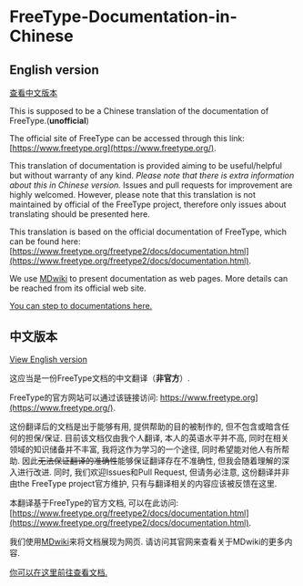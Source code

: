 # FreeType-Documentation-in-Chinese
## English version

[查看中文版本](#中文版本)

This is supposed to be a Chinese translation of the documentation of FreeType.(**unofficial**)

The official site of FreeType can be accessed through this link: [https://www.freetype.org](https://www.freetype.org/).

This translation of documentation is provided aiming to be useful/helpful but without warranty of any kind. *Please note that there is extra information about this in Chinese version.* Issues and pull requests for improvement are highly welcomed. However, please note that this translation is not maintained by official of the FreeType project, therefore only issues about translating should be presented here.

This translation is based on the official documentation of FreeType, which can be found here: [https://www.freetype.org/freetype2/docs/documentation.html](https://www.freetype.org/freetype2/docs/documentation.html).

We use [MDwiki](https://dynalon.github.io/mdwiki/#!index.md) to present documentation as web pages. More details can be reached from its official web site.

[You can step to documentations here.](https://snake.moe/FreeType-Documentation-in-Chinese)

## 中文版本

[View English version](#english-version)

这应当是一份FreeType文档的中文翻译（**非官方**）.

FreeType的官方网站可以通过该链接访问: https://www.freetype.org](https://www.freetype.org/).

这份翻译后的文档是出于能够有用, 提供帮助的目的被制作的, 但不包含或暗含任何的担保/保证. 目前该文档仅由我个人翻译, 本人的英语水平并不高, 同时在相关领域的知识储备并不丰富, 我将这作为学习的一个途径, 同时希望能对他人有所帮助. 因此~~无法保证翻译的准确性~~能够保证翻译存在不准确性, 但我会随着理解的深入进行改进. 同时, 我们欢迎Issues和Pull Request, 但请务必注意, 这份翻译并非由the FreeType project官方维护, 只有与翻译相关的内容应该被反馈在这里.

本翻译基于FreeType的官方文档, 可以在此访问: [https://www.freetype.org/freetype2/docs/documentation.html](https://www.freetype.org/freetype2/docs/documentation.html).

我们使用[MDwiki](https://dynalon.github.io/mdwiki/#!index.md)来将文档展现为网页. 请访问其官网来查看关于MDwiki的更多内容.

[你可以在这里前往查看文档.](https://snake.moe/FreeType-Documentation-in-Chinese)